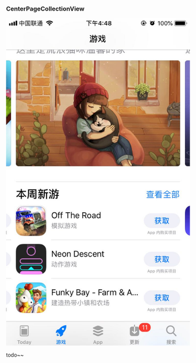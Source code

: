 ### CenterPageCollectionView

![image](https://github.com/xiusl/CenterPageCollectionView/blob/master/AppStore.jpg)


todo~~
